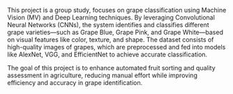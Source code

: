This project is a group study, focuses on grape classification using Machine Vision (MV) and Deep Learning techniques. By leveraging Convolutional Neural Networks (CNNs), the system identifies and classifies different grape varieties—such as Grape Blue, Grape Pink, and Grape White—based on visual features like color, texture, and shape. The dataset consists of high-quality images of grapes, which are preprocessed and fed into models like AlexNet, VGG, and EfficientNet to achieve accurate classification.

The goal of this project is to enhance automated fruit sorting and quality assessment in agriculture, reducing manual effort while improving efficiency and accuracy in grape identification.
